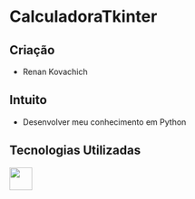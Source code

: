 # CalculadoraTkinter

## Criação

- Renan Kovachich

## Intuito

- Desenvolver meu conhecimento em Python

## Tecnologias Utilizadas

<img src="https://cdn.jsdelivr.net/gh/devicons/devicon/icons/python/python-original.svg" width="40" height="40"/>
